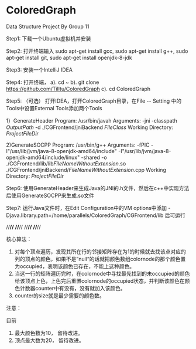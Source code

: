 # ColoredGraph
Data Structure Project By Group 11


Step1:
下载一个Ubuntu虚拟机并安装

Step2:
打开终端输入 sudo apt-get install gcc, sudo apt-get install g++, sudo apt-get install git, sudo apt-get install openjdk-8-jdk

Step3:
安装一个IntelliJ IDEA

Step4:
打开终端， 
a). cd ~
b). git clone https://github.com/Tilltu/ColoredGraph
c). cd ColoredGraph

Step5:
（可选）
打开IDEA，打开ColoredGraph目录，在File -- Setting 中的Tools中设置External Tools添加两个Tools

1）GenerateHeader
Program: /usr/bin/javah
Arguments: -jni -classpath $OutputPath$ -d ./CGFrontend/jniBackend $FileClass$
Working Directory: $ProjectFileDir$

2)GenerateSOCPP
Program: /usr/bin/g++
Arguments: -fPIC -I"/usr/lib/jvm/java-8-openjdk-amd64/include" -I"/usr/lib/jvm/java-8-openjdk-amd64/include/linux" -shared -o ./CGFrontend/lib/lib$FileNameWithoutExtension$.so ./CGFrontend/jniBackend/$FileNameWithoutExtension$.cpp
Working Directory: $ProjectFileDir$

Step6:
使用GenerateHeader来生成Java的JNI的.h文件，然后在c++中实现方法后使用GenerateSOCPP来生成.so文件

Step7:
运行Java文件时，在Edit Configuration中的VM options中添加 -Djava.library.path=/home/parallels/ColoredGraph/CGFrontend/lib 后可运行





//**************************************************************************************************************************//
//**************************************************************************************************************************//
//**************************************************************************************************************************//
//**************************************************************************************************************************//

核心算法：

1. 对每个顶点遍历，发现其所在行的邻接矩阵存在为1的时候就去找该点对应的列的顶点的颜色，如果不是”null“的话就把颜色数组colornode的那个颜色置为occupied，表明该颜色已存在，不能上这种颜色。
2. 当这一行的矩阵遍历完时，在colornode中寻找最先找到的未occupied的颜色给该顶点上色，上色完后重置colornode的occupied状态，并判断该颜色在颜色计数器counter中有没有，没有就加入该颜色。
3. counter的size就是最少需要的颜色数。

注意：

目前
1. 最大颜色数为10， 留待改进。
2. 顶点最大数为20， 留待改进。



